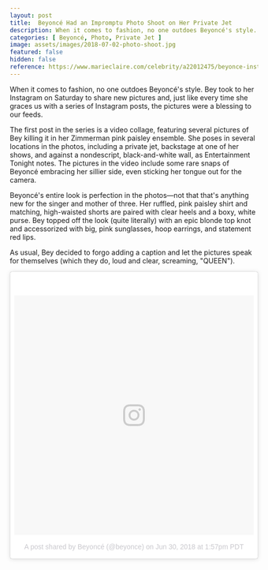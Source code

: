 ```yaml
---
layout: post
title:  Beyoncé Had an Impromptu Photo Shoot on Her Private Jet
description: When it comes to fashion, no one outdoes Beyoncé's style. Bey took to her Instagram on Saturday to share new pictures and, just like every time she graces us with a series of Instagram posts, the pictures were a blessing to our feeds.
categories: [ Beyoncé, Photo, Private Jet ]
image: assets/images/2018-07-02-photo-shoot.jpg
featured: false
hidden: false
reference: https://www.marieclaire.com/celebrity/a22012475/beyonce-instagram-photos-private-jet/
---
```

When it comes to fashion, no one outdoes Beyoncé's style. Bey took to her Instagram on Saturday to share new pictures and, just like every time she graces us with a series of Instagram posts, the pictures were a blessing to our feeds.

The first post in the series is a video collage, featuring several pictures of Bey killing it in her Zimmerman pink paisley ensemble. She poses in several locations in the photos, including a private jet, backstage at one of her shows, and against a nondescript, black-and-white wall, as Entertainment Tonight notes. The pictures in the video include some rare snaps of Beyoncé embracing her sillier side, even sticking her tongue out for the camera.

Beyoncé's entire look is perfection in the photos—not that that's anything new for the singer and mother of three. Her ruffled, pink paisley shirt and matching, high-waisted shorts are paired with clear heels and a boxy, white purse. Bey topped off the look (quite literally) with an epic blonde top knot and accessorized with big, pink sunglasses, hoop earrings, and statement red lips.

As usual, Bey decided to forgo adding a caption and let the pictures speak for themselves (which they do, loud and clear, screaming, "QUEEN").

<blockquote class="instagram-media" data-instgrm-permalink="https://www.instagram.com/p/Bkqb2APFGcF/" data-instgrm-version="8" style=" background:#FFF; border:0; border-radius:3px; box-shadow:0 0 1px 0 rgba(0,0,0,0.5),0 1px 10px 0 rgba(0,0,0,0.15); margin: 1px; max-width:658px; padding:0; width:99.375%; width:-webkit-calc(100% - 2px); width:calc(100% - 2px);"><div style="padding:8px;"> <div style=" background:#F8F8F8; line-height:0; margin-top:40px; padding:50.0% 0; text-align:center; width:100%;"> <div style=" background:url(data:image/png;base64,iVBORw0KGgoAAAANSUhEUgAAACwAAAAsCAMAAAApWqozAAAABGdBTUEAALGPC/xhBQAAAAFzUkdCAK7OHOkAAAAMUExURczMzPf399fX1+bm5mzY9AMAAADiSURBVDjLvZXbEsMgCES5/P8/t9FuRVCRmU73JWlzosgSIIZURCjo/ad+EQJJB4Hv8BFt+IDpQoCx1wjOSBFhh2XssxEIYn3ulI/6MNReE07UIWJEv8UEOWDS88LY97kqyTliJKKtuYBbruAyVh5wOHiXmpi5we58Ek028czwyuQdLKPG1Bkb4NnM+VeAnfHqn1k4+GPT6uGQcvu2h2OVuIf/gWUFyy8OWEpdyZSa3aVCqpVoVvzZZ2VTnn2wU8qzVjDDetO90GSy9mVLqtgYSy231MxrY6I2gGqjrTY0L8fxCxfCBbhWrsYYAAAAAElFTkSuQmCC); display:block; height:44px; margin:0 auto -44px; position:relative; top:-22px; width:44px;"></div></div><p style=" color:#c9c8cd; font-family:Arial,sans-serif; font-size:14px; line-height:17px; margin-bottom:0; margin-top:8px; overflow:hidden; padding:8px 0 7px; text-align:center; text-overflow:ellipsis; white-space:nowrap;"><a href="https://www.instagram.com/p/Bkqb2APFGcF/" style=" color:#c9c8cd; font-family:Arial,sans-serif; font-size:14px; font-style:normal; font-weight:normal; line-height:17px; text-decoration:none;" target="_blank">A post shared by Beyoncé (@beyonce)</a> on <time style=" font-family:Arial,sans-serif; font-size:14px; line-height:17px;" datetime="2018-06-30T20:57:58+00:00">Jun 30, 2018 at 1:57pm PDT</time></p></div></blockquote> <script async defer src="//www.instagram.com/embed.js"></script>
